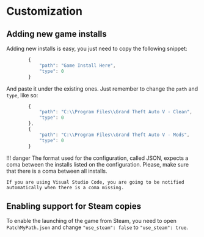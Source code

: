 # Customization

## Adding new game installs

Adding new installs is easy, you just need to copy the following snippet:

```js
        {
            "path": "Game Install Here",
            "type": 0
        }
```

And paste it under the existing ones. Just remember to change the `path` and `type`, like so:

```js
        {
            "path": "C:\\Program Files\\Grand Theft Auto V - Clean",
            "type": 0
        },
        {
            "path": "C:\\Program Files\\Grand Theft Auto V - Mods",
            "type": 0
        }
```

!!! danger
    The format used for the configuration, called JSON, expects a coma between the installs listed on the configuration. Please, make sure that there is a coma between all installs.

    If you are using Visual Studio Code, you are going to be notified automatically when there is a coma missing.

## Enabling support for Steam copies

To enable the launching of the game from Steam, you need to open `PatchMyPath.json` and change `"use_steam": false` to `"use_steam": true`.
